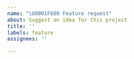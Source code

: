 ```yaml
---
name: "\U0001F680 Feature request"
about: Suggest an idea for this project
title: ''
labels: feature
assignees: ''

---
```


<!-- If your feature request is related to any problem please link a pull request or issue. -->

<!-- Describe in a concise way your problem and what the proposed solution would be. -->

<!-- Description of any alternative solutions or features you've considered. -->

<!-- Additional context like links, screenshots or other media that better encapsulate the feature request -->
